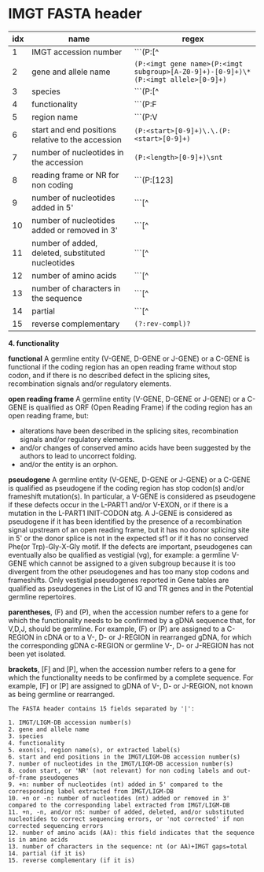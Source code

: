 IMGT FASTA header
=================

idx |name                                               |regex
----|---------------------------------------------------|--------------------------------------------------------------------------------------
1   |IMGT accession number                              |```(P:<imgt accession>[^|]*)```
2   |gene and allele name                               |```(P:<imgt gene name>(P:<imgt subgroup>[A-Z0-9]+)-[0-9]+)\*(P:<imgt allele>[0-9]+)```
3   |species                                            |```(P:<organism name>[^|_]*)(?:_(P:<strain>[^|]+))?```
4   |functionality                                      |```(P:<functionality>F|ORF|P)```
5   |region name                                        |```(P:<region>V|D|J)-REGION```
6   |start and end positions relative to the accession  |```(P:<start>[0-9]+)\.\.(P:<start>[0-9]+)```
7   |number of nucleotides in the accession             |```(P:<length>[0-9]+)\snt```
8   |reading frame or NR for non coding                 |```(P:<reading frame>[123]|NR)```
9   |number of nucleotides added in 5'                  |```[^|]*```
10  |number of nucleotides added or removed in 3'       |```[^|]*```
11  |number of added, deleted, substituted nucleotides  |```[^|]*```
12  |number of amino acids                              |```[^|]*```
13  |number of characters in the sequence               |```[^|]*```
14  |partial                                            |```[^|]*```
15  |reverse complementary                              |```(?:rev-compl)?```

**4. functionality**

**functional** A germline entity (V-GENE, D-GENE or J-GENE) or a C-GENE is functional if the coding region has an open reading frame without stop codon, and if there is no described defect in the splicing sites, recombination signals and/or regulatory elements.

**open reading frame** A germline entity (V-GENE, D-GENE or J-GENE) or a C-GENE is qualified as ORF (Open Reading Frame) if the coding region has an open reading frame, but:
* alterations have been described in the splicing sites, recombination signals and/or regulatory elements.
* and/or changes of conserved amino acids have been suggested by the authors to lead to uncorrect folding.
* and/or the entity is an orphon.

**pseudogene** A germline entity (V-GENE, D-GENE or J-GENE) or a C-GENE is qualified as pseudogene if the coding region has stop codon(s) and/or frameshift mutation(s).
In particular, a V-GENE is considered as pseudogene if these defects occur in the L-PART1 and/or V-EXON, or if there is a mutation in the L-PART1 INIT-CODON atg.
A J-GENE is considered as pseudogene if it has been identified by the presence of a recombination signal upstream of an open reading frame, but it has no donor splicing site in 5' or the donor splice is not in the expected sf1 or if it has no conserved Phe(or Trp)-Gly-X-Gly motif. If the defects are important, pseudogenes can eventually also be qualified as vestigial (vg), for example: a germline V-GENE which cannot be assigned to a given subgroup because it is too divergent from the other pseudogenes and has too many stop codons and frameshifts.
Only vestigial pseudogenes reported in Gene tables are qualified as pseudogenes in the List of IG and TR genes and in the Potential germline repertoires.

**parentheses**, (F) and (P), when the accession number refers to a gene for which the functionality needs to be confirmed by a gDNA sequence that, for V,D,J, should be germline. For example, (F) or (P) are assigned to a C-REGION in cDNA or to a V-, D- or J-REGION in rearranged gDNA, for which the corresponding gDNA c-REGION or germline V-, D- or J-REGION has not been yet isolated.

**brackets**, [F] and [P], when the accession number refers to a gene for which the functionality needs to be confirmed by a complete sequence. For example, [F] or [P] are assigned to gDNA of V-, D- or J-REGION, not known as being germline or rearranged.


```
The FASTA header contains 15 fields separated by '|':

1. IMGT/LIGM-DB accession number(s)
2. gene and allele name
3. species
4. functionality
5. exon(s), region name(s), or extracted label(s)
6. start and end positions in the IMGT/LIGM-DB accession number(s)
7. number of nucleotides in the IMGT/LIGM-DB accession number(s)
8. codon start, or 'NR' (not relevant) for non coding labels and out-of-frame pseudogenes
9. +n: number of nucleotides (nt) added in 5' compared to the corresponding label extracted from IMGT/LIGM-DB
10. +n or -n: number of nucleotides (nt) added or removed in 3' compared to the corresponding label extracted from IMGT/LIGM-DB
11. +n, -n, and/or nS: number of added, deleted, and/or substituted nucleotides to correct sequencing errors, or 'not corrected' if non corrected sequencing errors
12. number of amino acids (AA): this field indicates that the sequence is in amino acids
13. number of characters in the sequence: nt (or AA)+IMGT gaps=total
14. partial (if it is)
15. reverse complementary (if it is)
```